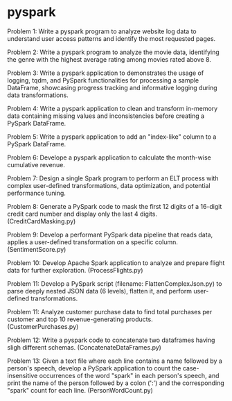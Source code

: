 # pyspark

Problem 1: Write a pyspark program to analyze website log data to understand user access patterns and identify the most requested pages.

Problem 2: Write a pyspark program to analyze the movie data, identifying the genre with the highest average rating among movies rated above 8.

Problem 3: Write a pyspark application to demonstrates the usage of logging, tqdm, and PySpark functionalities for processing a sample DataFrame, showcasing progress tracking and informative logging during data transformations.

Problem 4: Write a pyspark application to clean and transform in-memory data containing missing values and inconsistencies before creating a PySpark DataFrame.

Problem 5: Write a pyspark application to add an "index-like" column to a PySpark DataFrame.

Problem 6: Develope a pyspark application to calculate the month-wise cumulative revenue.

Problem 7: Design a single Spark program to perform an ELT process with complex user-defined transformations, data optimization, and potential performance tuning.

Problem 8: Generate a PySpark code to mask the first 12 digits of a 16-digit credit card number and display only the last 4 digits.(CreditCardMasking.py)

Problem 9: Develop a performant PySpark data pipeline that reads data, applies a user-defined transformation on a specific column. (SentimentScore.py)

Problem 10: Develop Apache Spark application to analyze and prepare flight data for further exploration. (ProcessFlights.py)

Problem 11: Develop a PySpark script (filename: FlattenComplexJson.py) to parse deeply nested JSON data (6 levels), flatten it, and perform user-defined transformations.

Problem 11: Analyze customer purchase data to find total purchases per customer and top 10 revenue-generating products. (CustomerPurchases.py)

Problem 12: Write a pyspark code to concatenate two dataframes having  sligh different schemas. (ConcatenateDataFrames.py)

Problem 13: Given a text file where each line contains a name followed by a person's speech, develop a PySpark application to count the case-insensitive occurrences of the word "spark" in each person's speech, and print the name of the person followed by a colon (':') and the corresponding "spark" count for each line. (PersonWordCount.py)
